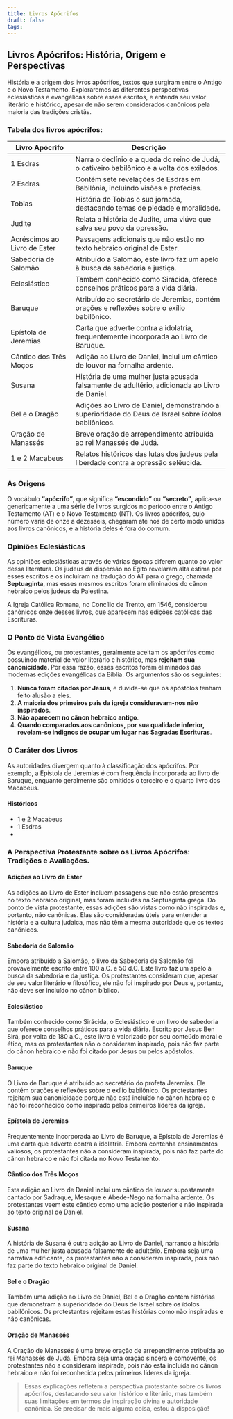 ```yaml
---
title: Livros Apócrifos
draft: false
tags:
---
```

## Livros Apócrifos: História, Origem e Perspectivas

História e a origem dos livros apócrifos, textos que surgiram entre o Antigo e o Novo Testamento. Exploraremos as diferentes perspectivas eclesiásticas e evangélicas sobre esses escritos, e entenda seu valor literário e histórico, apesar de não serem considerados canônicos pela maioria das tradições cristãs.

### Tabela dos livros apócrifos:

|Livro Apócrifo|Descrição|
|---|---|
|1 Esdras|Narra o declínio e a queda do reino de Judá, o cativeiro babilônico e a volta dos exilados.|
|2 Esdras|Contém sete revelações de Esdras em Babilônia, incluindo visões e profecias.|
|Tobias|História de Tobias e sua jornada, destacando temas de piedade e moralidade.|
|Judite|Relata a história de Judite, uma viúva que salva seu povo da opressão.|
|Acréscimos ao Livro de Ester|Passagens adicionais que não estão no texto hebraico original de Ester.|
|Sabedoria de Salomão|Atribuído a Salomão, este livro faz um apelo à busca da sabedoria e justiça.|
|Eclesiástico|Também conhecido como Sirácida, oferece conselhos práticos para a vida diária.|
|Baruque|Atribuído ao secretário de Jeremias, contém orações e reflexões sobre o exílio babilônico.|
|Epístola de Jeremias|Carta que adverte contra a idolatria, frequentemente incorporada ao Livro de Baruque.|
|Cântico dos Três Moços|Adição ao Livro de Daniel, inclui um cântico de louvor na fornalha ardente.|
|Susana|História de uma mulher justa acusada falsamente de adultério, adicionada ao Livro de Daniel.|
|Bel e o Dragão|Adições ao Livro de Daniel, demonstrando a superioridade do Deus de Israel sobre ídolos babilônicos.|
|Oração de Manassés|Breve oração de arrependimento atribuída ao rei Manassés de Judá.|
|1 e 2 Macabeus|Relatos históricos das lutas dos judeus pela liberdade contra a opressão selêucida.|
### As Origens

O vocábulo **“apócrifo”**, que significa **“escondido”** ou **“secreto”**, aplica-se genericamente a uma série de livros surgidos no período entre o Antigo Testamento (AT) e o Novo Testamento (NT). Os livros apócrifos, cujo número varia de onze a dezesseis, chegaram até nós de certo modo unidos aos livros canônicos, e a história deles é fora do comum.

### Opiniões Eclesiásticas

As opiniões eclesiásticas através de várias épocas diferem quanto ao valor dessa literatura. Os judeus da dispersão no Egito revelaram alta estima por esses escritos e os incluíram na tradução do AT para o grego, chamada **Septuaginta**, mas esses mesmos escritos foram eliminados do cânon hebraico pelos judeus da Palestina.

A Igreja Católica Romana, no Concílio de Trento, em 1546, considerou canônicos onze desses livros, que aparecem nas edições católicas das Escrituras.

### O Ponto de Vista Evangélico

Os evangélicos, ou protestantes, geralmente aceitam os apócrifos como possuindo material de valor literário e histórico, mas **rejeitam sua canonicidade**. Por essa razão, esses escritos foram eliminados das modernas edições evangélicas da Bíblia. Os argumentos são os seguintes:

1. **Nunca foram citados por Jesus**, e duvida-se que os apóstolos tenham feito alusão a eles.
2. **A maioria dos primeiros pais da igreja consideravam-nos não inspirados**.
3. **Não aparecem no cânon hebraico antigo**.
4. **Quando comparados aos canônicos, por sua qualidade inferior, revelam-se indignos de ocupar um lugar nas Sagradas Escrituras**.

### O Caráter dos Livros

As autoridades divergem quanto à classificação dos apócrifos. Por exemplo, a Epístola de Jeremias é com frequência incorporada ao livro de Baruque, enquanto geralmente são omitidos o terceiro e o quarto livro dos Macabeus.

#### Históricos

- 1 e 2 Macabeus
- 1 Esdras
- 
### A Perspectiva Protestante sobre os Livros Apócrifos: Tradições e Avaliações.

#### Adições ao Livro de Ester

As adições ao Livro de Ester incluem passagens que não estão presentes no texto hebraico original, mas foram incluídas na Septuaginta grega. Do ponto de vista protestante, essas adições são vistas como não inspiradas e, portanto, não canônicas. Elas são consideradas úteis para entender a história e a cultura judaica, mas não têm a mesma autoridade que os textos canônicos.

#### Sabedoria de Salomão

Embora atribuído a Salomão, o livro da Sabedoria de Salomão foi provavelmente escrito entre 100 a.C. e 50 d.C. Este livro faz um apelo à busca da sabedoria e da justiça. Os protestantes consideram que, apesar de seu valor literário e filosófico, ele não foi inspirado por Deus e, portanto, não deve ser incluído no cânon bíblico.

#### Eclesiástico

Também conhecido como Sirácida, o Eclesiástico é um livro de sabedoria que oferece conselhos práticos para a vida diária. Escrito por Jesus Ben Sirá, por volta de 180 a.C., este livro é valorizado por seu conteúdo moral e ético, mas os protestantes não o consideram inspirado, pois não faz parte do cânon hebraico e não foi citado por Jesus ou pelos apóstolos.

#### Baruque

O Livro de Baruque é atribuído ao secretário do profeta Jeremias. Ele contém orações e reflexões sobre o exílio babilônico. Os protestantes rejeitam sua canonicidade porque não está incluído no cânon hebraico e não foi reconhecido como inspirado pelos primeiros líderes da igreja.

#### Epístola de Jeremias

Frequentemente incorporada ao Livro de Baruque, a Epístola de Jeremias é uma carta que adverte contra a idolatria. Embora contenha ensinamentos valiosos, os protestantes não a consideram inspirada, pois não faz parte do cânon hebraico e não foi citada no Novo Testamento.

#### Cântico dos Três Moços

Esta adição ao Livro de Daniel inclui um cântico de louvor supostamente cantado por Sadraque, Mesaque e Abede-Nego na fornalha ardente. Os protestantes veem este cântico como uma adição posterior e não inspirada ao texto original de Daniel.

#### Susana

A história de Susana é outra adição ao Livro de Daniel, narrando a história de uma mulher justa acusada falsamente de adultério. Embora seja uma narrativa edificante, os protestantes não a consideram inspirada, pois não faz parte do texto hebraico original de Daniel.

#### Bel e o Dragão

Também uma adição ao Livro de Daniel, Bel e o Dragão contém histórias que demonstram a superioridade do Deus de Israel sobre os ídolos babilônicos. Os protestantes rejeitam estas histórias como não inspiradas e não canônicas.

#### Oração de Manassés

A Oração de Manassés é uma breve oração de arrependimento atribuída ao rei Manassés de Judá. Embora seja uma oração sincera e comovente, os protestantes não a consideram inspirada, pois não está incluída no cânon hebraico e não foi reconhecida pelos primeiros líderes da igreja.

> Essas explicações refletem a perspectiva protestante sobre os livros apócrifos, destacando seu valor histórico e literário, mas também suas limitações em termos de inspiração divina e autoridade canônica. Se precisar de mais alguma coisa, estou à disposição!